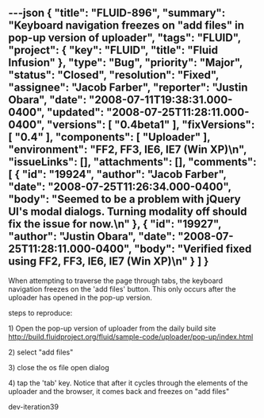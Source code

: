---json
{
  "title": "FLUID-896",
  "summary": "Keyboard navigation freezes on \"add files\" in pop-up version of uploader",
  "tags": "FLUID",
  "project": {
    "key": "FLUID",
    "title": "Fluid Infusion"
  },
  "type": "Bug",
  "priority": "Major",
  "status": "Closed",
  "resolution": "Fixed",
  "assignee": "Jacob Farber",
  "reporter": "Justin Obara",
  "date": "2008-07-11T19:38:31.000-0400",
  "updated": "2008-07-25T11:28:11.000-0400",
  "versions": [
    "0.4beta1"
  ],
  "fixVersions": [
    "0.4"
  ],
  "components": [
    "Uploader"
  ],
  "environment": "FF2, FF3, IE6, IE7 (Win XP)\n",
  "issueLinks": [],
  "attachments": [],
  "comments": [
    {
      "id": "19924",
      "author": "Jacob Farber",
      "date": "2008-07-25T11:26:34.000-0400",
      "body": "Seemed to be a problem with jQuery UI's modal dialogs. Turning modality off should fix the issue for now.\n"
    },
    {
      "id": "19927",
      "author": "Justin Obara",
      "date": "2008-07-25T11:28:11.000-0400",
      "body": "Verified fixed using FF2, FF3, IE6, IE7 (Win XP)\n"
    }
  ]
}
---
When attempting to traverse the page through tabs, the keyboard navigation freezes on the 'add files' button. This only occurs after the uploader has opened in the pop-up version.

steps to reproduce:

1\) Open the pop-up version of uploader from the daily build site\
<http://build.fluidproject.org/fluid/sample-code/uploader/pop-up/index.html>

2\) select "add files"

3\) close the os file open dialog

4\) tap the 'tab' key. Notice that after it cycles through the elements of the uploader and the browser, it comes back and freezes on "add files"

dev-iteration39

        